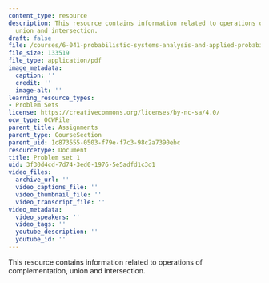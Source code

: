 ```yaml
---
content_type: resource
description: This resource contains information related to operations of complementation,
  union and intersection.
draft: false
file: /courses/6-041-probabilistic-systems-analysis-and-applied-probability-fall-2010/3f30d4cd7d743ed019765e5adfd1c3d1_MIT6_041F10_assn01.pdf
file_size: 133519
file_type: application/pdf
image_metadata:
  caption: ''
  credit: ''
  image-alt: ''
learning_resource_types:
- Problem Sets
license: https://creativecommons.org/licenses/by-nc-sa/4.0/
ocw_type: OCWFile
parent_title: Assignments
parent_type: CourseSection
parent_uid: 1c873555-0503-f79e-f7c3-98c2a7390ebc
resourcetype: Document
title: Problem set 1
uid: 3f30d4cd-7d74-3ed0-1976-5e5adfd1c3d1
video_files:
  archive_url: ''
  video_captions_file: ''
  video_thumbnail_file: ''
  video_transcript_file: ''
video_metadata:
  video_speakers: ''
  video_tags: ''
  youtube_description: ''
  youtube_id: ''
---
```

This resource contains information related to operations of complementation, union and intersection.